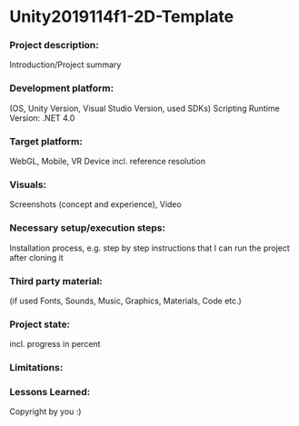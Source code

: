# Unity2019114f1-2D-Template

### Project description: 
Introduction/Project summary 

### Development platform: 
(OS, Unity Version, Visual Studio Version, used SDKs)
Scripting Runtime Version: .NET 4.0

### Target platform: 
WebGL, Mobile, VR Device incl. reference resolution 

### Visuals: 
Screenshots (concept and experience), Video

### Necessary setup/execution steps: 
Installation process, e.g. step by step instructions that I can run the project after cloning it

### Third party material: 
(if used Fonts, Sounds, Music, Graphics, Materials, Code etc.)

### Project state: 
incl. progress in percent

### Limitations: 

### Lessons Learned: 

Copyright by you :)
